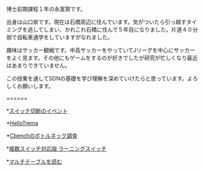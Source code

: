 博士前期課程１年の永富賢です。

出身は山口県です。現在は石橋周辺に住んでいます。気がついたら引っ越すタイミングを逃してしまい、かれこれ石橋に住んで５年目になりました。片道４０分弱で自転車通学をしていますがなれました。

趣味はサッカー観戦です。中高サッカーをやっていてJリーグを中心にサッカーをよく見ます。その他にもゲームをするのが好きでしたが研究が忙しくなり最近はあまりできていません。

この授業を通してSDNの基礎を学び理解を深めていけたらと思っています。よろしくお願いします。

======

*[スイッチ切断のイベント](https://github.com/handai-trema/hello-trema-Nagatomi-Ken/blob/develop/Report1-2.md)

*[HelloTrema](https://github.com/handai-trema/hello-trema-Nagatomi-Ken/blob/develop/Report1-3.md)

*[Cbenchのボトルネック調査](https://github.com/handai-trema/cbench-Nagatomi-Ken/blob/master/report2-1.md)

*[複数スイッチ対応版 ラーニングスイッチ](https://github.com/handai-trema/learning-switch-Nagatomi-Ken/blob/master/report2-2.md)

*[マルチテーブルを読む](https://github.com/handai-trema/learning-switch-Nagatomi-Ken/blob/develop/report3-2.md)
